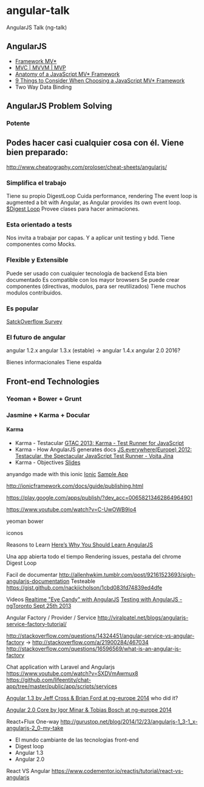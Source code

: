 # angular-talk
AngularJS Talk (ng-talk)

## AngularJS

- [Framework MV*](http://addyosmani.com/blog/short-musings-on-javascript-mv-tech-stacks/)
- [MVC | MVVM | MVP](https://plus.google.com/+AngularJS/posts/aZNVhj355G2)
- [Anatomy of a JavaScript MV* Framework](http://www.sitepoint.com/anatomy-javascript-mv-framework/)
- [9 Things to Consider When Choosing a JavaScript MV* Framework](http://www.neo.com/2014/06/30/9-things-to-consider-when-choosing-a-javascript-mv-framework)
- Two Way Data Binding

## AngularJS Problem Solving

### Potente

Podes hacer casi cualquier cosa con él.
Viene bien preparado:
- 

http://www.cheatography.com/proloser/cheat-sheets/angularjs/

### Simplifica el trabajo

Tiene su propio DigestLoop
Cuida performance, rendering
The event loop is augmented a bit with Angular, as Angular provides its own event loop.
[$Digest Loop](https://www.youtube.com/watch?v=beztKTyW-78)
Provee clases para hacer animaciones.

### Esta orientado a tests
Nos invita a trabajar por capas.
Y a aplicar unit testing y bdd.
Tiene componentes como Mocks.

### Flexible y Extensible
Puede ser usado con cualquier tecnología de backend
Esta bien documentado
Es compatible con los mayor browsers
Se puede crear componentes (directivas, modulos, para ser reutilizados)
Tiene muchos modulos contribuidos.

### Es popular 
[SatckOverflow Survey](http://stackoverflow.com/research/developer-survey-2015#tech-lang)

### El futuro de angular
angular 1.2.x
angular 1.3.x (estable) -> angular 1.4.x
angular 2.0 2016?

Bienes informacionales
Tiene espalda

## Front-end Technologies

### Yeoman + Bower + Grunt

### Jasmine + Karma + Docular

#### Karma
- Karma - Testacular [GTAC 2013: Karma - Test Runner for JavaScript](https://www.youtube.com/watch?v=YG5DEzaQBIc&feature=youtu.be)
- Karma - How AngularJS generates docs [JS.everywhere(Europe) 2012: Testacular, the Spectacular JavaScript Test Runner - Vojta Jína](https://www.youtube.com/watch?v=5mHjJ4xf_K0)
- Karma - Objectives [Slides](http://es.slideshare.net/sebarmeli/karma-js-test-runner)




anyandgo made with this
ionic
[Ionic](https://www.youtube.com/watch?v=ZjPRj2Vp74U)
[Sample App](https://chrome.google.com/webstore/detail/sopa-de-letras/iaacnmdhklagmfpdjelibinmpfndhikc)

http://ionicframework.com/docs/guide/publishing.html

https://play.google.com/apps/publish/?dev_acc=00658213462864964901

https://www.youtube.com/watch?v=C-UwOWB9Io4


yeoman bower 

iconos




Reasons to Learn
[Here’s Why You Should Learn AngularJS](http://blog.cbtnuggets.com/2014/05/heres-learn-angularjs/)

Una app abierta todo el tiempo
Rendering issues, pestaña del chrome
Digest Loop


Facil de documentar
http://allenhwkim.tumblr.com/post/92161523693/sigh-angularjs-documentation
Testeable
https://gist.github.com/nackjicholson/1cbd083fd74839ed4dfe

Videos
[Realtime "Eye Candy" with AngularJS](https://www.youtube.com/watch?v=8uj7YSqby7s)
[Testing with AngularJS - ngToronto Sept 25th 2013](https://www.youtube.com/watch?v=AKwqfHm-3ZQ)

Angular Factory / Provider / Service
http://viralpatel.net/blogs/angularjs-service-factory-tutorial/

http://stackoverflow.com/questions/14324451/angular-service-vs-angular-factory
-> http://stackoverflow.com/a/21900284/467034
http://stackoverflow.com/questions/16596569/what-is-an-angular-js-factory


Chat application with Laravel and Angularjs
https://www.youtube.com/watch?v=SXDVmAwmux8
https://github.com/lifeentity/chat-app/tree/master/public/app/scripts/services

[Angular 1.3 by Jeff Cross & Brian Ford at ng-europe 2014](https://www.youtube.com/watch?v=ojMy6m_fcxc)
who did it?

[Angular 2.0 Core by Igor Minar & Tobias Bosch at ng-europe 2014](https://www.youtube.com/watch?v=gNmWybAyBHI)


React+Flux One-way
http://gurustop.net/blog/2014/12/23/angularjs-1_3-1_x-angularjs-2_0-my-take

- El mundo cambiante de las tecnologias front-end
- Digest loop
- Angular 1.3
- Angular 2.0

React VS Angular
https://www.codementor.io/reactjs/tutorial/react-vs-angularjs
